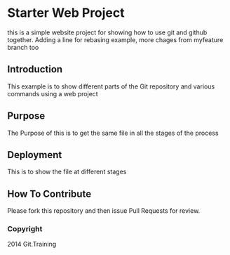 # Starter Web Project

this is a simple website project for showing how to use git and github together. Adding a line for rebasing example, more chages from myfeature branch too

## Introduction

This example is to show different parts of the Git repository and various commands using a web project 

## Purpose

The Purpose of this is to get the same file in all the stages of the process

## Deployment

This is to show the file at different stages

## How To Contribute

Please fork this repository and then issue Pull Requests for review.

### Copyright

2014 Git.Training